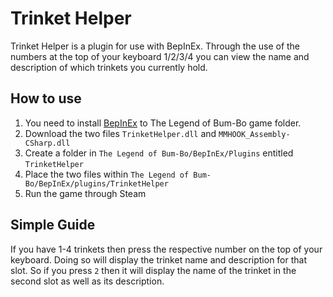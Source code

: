 # Trinket Helper

Trinket Helper is a plugin for use with BepInEx. Through the use of the numbers at the top of your keyboard 1/2/3/4 you can view the name and description of which trinkets you currently hold.

## How to use

1. You need to install [BepInEx](https://github.com/BepInEx/BepInEx#readme) to The Legend of Bum-Bo game folder.
2. Download the two files `TrinketHelper.dll` and `MMHOOK_Assembly-CSharp.dll`
3. Create a folder in `The Legend of Bum-Bo/BepInEx/Plugins` entitled `TrinketHelper`
4. Place the two files within `The Legend of Bum-Bo/BepInEx/plugins/TrinketHelper`
5. Run the game through Steam

## Simple Guide

If you have 1-4 trinkets then press the respective number on the top of your keyboard. Doing so will display the trinket name and description for that slot. So if you press `2` then it will display the name of the trinket in the second slot as well as its description.
